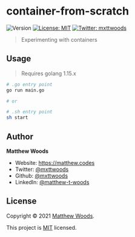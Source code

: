 # container-from-scratch 

![Version](https://img.shields.io/badge/version-0.0.0--1-blue.svg?cacheSeconds=2592000)
[![License: MIT](https://img.shields.io/badge/License-MIT-blue.svg)](LICENSE)
[![Twitter: mxttwoods](https://img.shields.io/twitter/follow/mxttwoods.svg?style=social)](https://twitter.com/mxttwoods)

> Experimenting with containers

## Usage

> Requires golang 1.15.x

```bash
# .go entry point
go run main.go

# or

# .sh entry point
sh start
```

## Author

**Matthew Woods**

- Website: https://matthew.codes
- Twitter: [@mxttwoods](https://twitter.com/mxttwoods)
- Github: [@mxttwoods](https://github.com/mxttwoods)
- LinkedIn: [@matthew-t-woods](https://linkedin.com/in/matthew-t-woods)

## License

Copyright © 2021 [Matthew Woods](https://github.com/mxttwoods).

This project is [MIT](LICENSE) licensed.
